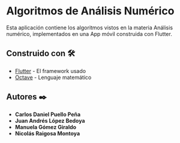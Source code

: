 # Algoritmos de Análisis Numérico

Esta aplicación contiene los algoritmos vistos en la materia Análisis numérico, implementados en una App móvil construida con Flutter.

## Construido con 🛠️

* [Flutter](https://flutter.dev/) - El framework usado
* [Octave](https://www.gnu.org/software/octave/) - Lenguaje matemático

## Autores ✒️

* **Carlos Daniel Puello Peña**
* **Juan Andrés López Bedoya**
* **Manuela Gómez Giraldo**
* **Nicolás Raigosa Montoya**